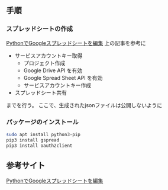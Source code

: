 ## 手順
### スプレッドシートの作成
[PythonでGoogleスプレッドシートを編集](https://qiita.com/akabei/items/0eac37cb852ad476c6b9)
上の記事を参考に
- サービスアカウントキー取得
    - プロジェクト作成
    - Google Drive API を有効
    - Google Spread Sheet API を有効 
    - サービスアカウントキー作成
- スプレッドシート共有

までを行う。
ここで、生成されたjsonファイルは公開しないように

### パッケージのインストール
```bash
sudo apt install python3-pip
pip3 install gspread
pip3 install oauth2client
```

## 参考サイト
[PythonでGoogleスプレッドシートを編集](https://qiita.com/akabei/items/0eac37cb852ad476c6b9)

